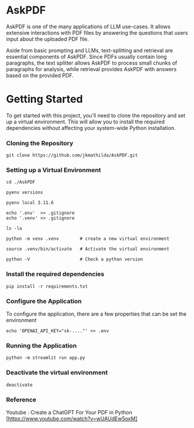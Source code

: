 # AskPDF
AskPDF is one of the many applications of LLM use-cases. It allows extensive interactions with PDF files by answering the questions that users input about the uploaded PDF file.

Aside from basic prompting and LLMs, text-splitting and retrieval are essential components of AskPDF. Since PDFs usually contain long paragraphs, the text splitter allows AskPDF to process small chunks of paragraphs for analysis, while retrieval provides AskPDF with answers based on the provided PDF. 

# Getting Started

To get started with this project, you'll need to clone the repository and set up a virtual environment. This will allow you to install the required dependencies without affecting your system-wide Python installation.

### Cloning the Repository

    git clone https://github.com/jkmathilda/AskPDF.git

### Setting up a Virtual Environment

    cd ./AskPDF

    pyenv versions

    pyenv local 3.11.6

    echo '.env'  >> .gitignore
    echo '.venv' >> .gitignore

    ls -la

    python -m venv .venv        # create a new virtual environment

    source .venv/bin/activate   # Activate the virtual environment

    python -V                   # Check a python version

### Install the required dependencies

    pip install -r requirements.txt

### Configure the Application

To configure the application, there are a few properties that can be set the environment

    echo 'OPENAI_API_KEY="sk-...."' >> .env

### Running the Application

    python -m streamlit run app.py

### Deactivate the virtual environment

    deactivate

### Reference

Youtube : Create a ChatGPT For Your PDF in Python
[https://www.youtube.com/watch?v=wUAUdEw5oxM]